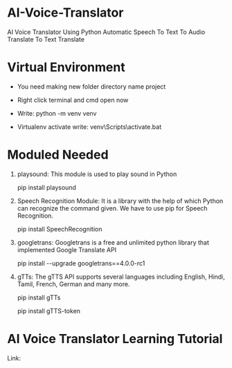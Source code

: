 # AI-Voice-Translator

AI Voice Translator Using Python Automatic Speech To Text To Audio Translate To Text Translate

# Virtual Environment

- You need making new folder directory name project 

- Right click terminal and cmd open now

- Write: python -m venv venv

- Virtualenv activate write: venv\Scripts\activate.bat

# Moduled Needed

1. playsound: This module is used to play sound in Python

   pip install playsound
   
3. Speech Recognition Module: It is a library with the help of which Python can recognize the command given. We have to use pip for Speech Recognition.

   pip install SpeechRecognition
   
5. googletrans: Googletrans is a free and unlimited python library that implemented Google Translate API

   pip install --upgrade googletrans==4.0.0-rc1
   
7. gTTs: The gTTS API supports several languages including English, Hindi, Tamil, French, German and many  more. 

   pip install gTTs

   pip install gTTS-token



# AI Voice Translator Learning Tutorial

Link: 

